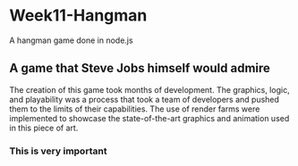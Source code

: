 # Week11-Hangman
A hangman game done in node.js

## A game that Steve Jobs himself would admire
The creation of this game took months of development.
The graphics, logic, and playability was a process that took a team of developers and pushed them to the limits of their capabilities.
The use of render farms were implemented to showcase the state-of-the-art graphics and animation used in this piece of art.

### This is very important
